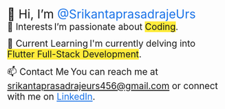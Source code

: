<span style="font-size: 2em;">👋 Hi, I’m <span style="color: #1a73e8;">@SrikantaprasadrajeUrs</span></span>
<br/>
<span style="font-size: 1.5em;">👀 Interests</span>
<span style="font-size: 1.5em;">I’m passionate about <span style="background-color: #ffeb3b;">Coding</span>.</span>

<span style="font-size: 1.5em;">🌱 Current Learning</span>
<span style="font-size: 1.5em;">I'm currently delving into <span style="background-color: #ffeb3b;">Flutter Full-Stack Development</span>.</span>

<span style="font-size: 1.5em;">📫 Contact Me</span>
<span style="font-size: 1.5em;">You can reach me at <a href="mailto:srikantaprasadrajeurs456@gmail.com" style="color: #1a73e8;">srikantaprasadrajeurs456@gmail.com</a> or connect with me on <a href="https://www.linkedin.com/in/srikantaprasadraje-urs-83bb11286/" style="color: #1a73e8;">LinkedIn</a>.</span>

